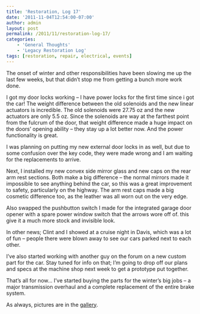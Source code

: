 ```yaml
---
title: 'Restoration, Log 17'
date: '2011-11-04T12:54:00-07:00'
author: admin
layout: post
permalink: /2011/11/restoration-log-17/
categories:
    - 'General Thoughts'
    - 'Legacy Restoration Log'
tags: [restoration, repair, electrical, events]
---
```


The onset of winter and other responsibilities have been slowing me up the last few weeks, but that didn’t stop me from getting a bunch more work done.  
  
I got my door locks working – I have power locks for the first time since i got the car! The weight difference between the old solenoids and the new linear actuators is incredible. The old solenoids were 27.75 oz and the new actuators are only 5.5 oz. Since the solenoids are way at the farthest point from the fulcrum of the door, that weight difference made a huge impact on the doors’ opening ability – they stay up a lot better now. And the power functionality is great.  
  
I was planning on putting my new external door locks in as well, but due to some confusion over the key code, they were made wrong and I am waiting for the replacements to arrive.  
  
Next, I installed my new convex side mirror glass and new caps on the rear arm rest sections. Both make a big difference – the normal mirrors made it impossible to see anything behind the car, so this was a great improvement to safety, particularly on the highway. The arm rest caps made a big cosmetic difference too, as the leather was all worn out on the very edge.  
  
Also swapped the pushbutton switch I made for the integrated garage door opener with a spare power window switch that the arrows wore off of. this give it a much more stock and invisible look.  
  
In other news; Clint and I showed at a cruise night in Davis, which was a lot of fun – people there were blown away to see our cars parked next to each other.  
  
I’ve also started working with another guy on the forum on a new custom part for the car. Stay tuned for info on that; I’m going to drop off our plans and specs at the machine shop next week to get a prototype put together.  
  
That’s all for now… I’ve started buying the parts for the winter’s big jobs – a major transmission overhaul and a complete replacement of the entire brake system.

As always, pictures are in the [gallery](https://www.orangeoblivion.com/gallery/index.php?/category/repair-log-details-of-repairs-made).
